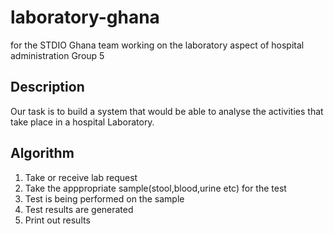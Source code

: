 laboratory-ghana
================

for the STDIO Ghana team working on the laboratory aspect of hospital administration
Group 5

Description
-------------
Our task is to build a system that would be able to analyse the activities that take place in a hospital Laboratory.


Algorithm
----------

1.  Take or receive lab request
2.  Take the apppropriate sample(stool,blood,urine etc) for the test
3.  Test is being performed on the sample
4.  Test results are generated 
5.  Print out results

